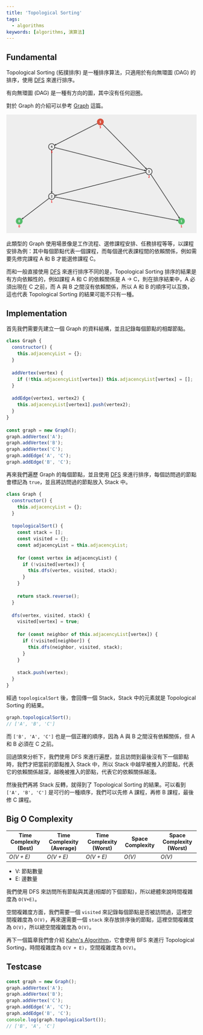 ```yaml
---
title: 'Topological Sorting'
tags:
  - algorithms
keywords: [algorithms, 演算法]
---
```


## Fundamental

Topological Sorting (拓撲排序) 是一種排序算法，只適用於有向無環圖 (DAG) 的排序，使用 [DFS](../03-data-structures/11-graph-traversal.md#depth-first-search---inorder) 來進行排序。

有向無環圖 (DAG) 是一種有方向的圖，其中沒有任何迴圈。

對於 Graph 的介紹可以參考 [Graph](../03-data-structures/10-graph.md) 這篇。

![DAG](./DAG.jpg)

此類型的 Graph 使用場景像是工作流程、選修課程安排、任務排程等等，以課程安排為例：其中每個節點代表一個課程，而每個邊代表課程間的依賴關係，例如需要先修完課程 A 和 B 才能選修課程 C。

而和一般直接使用 [DFS](../03-data-structures/11-graph-traversal.md#depth-first-search---inorder) 來進行排序不同的是，Topological Sorting 排序的結果是有方向依賴性的，例如課程 A 和 C 的依賴關係是 A -> C，則在排序結果中，A 必須出現在 C 之前，而 A 與 B 之間沒有依賴關係，所以 A 和 B 的順序可以互換，這也代表 Topological Sorting 的結果可能不只有一種。

## Implementation

首先我們需要先建立一個 Graph 的資料結構，並且記錄每個節點的相鄰節點。

```js
class Graph {
  constructor() {
    this.adjacencyList = {};
  }

  addVertex(vertex) {
    if (!this.adjacencyList[vertex]) this.adjacencyList[vertex] = [];
  }

  addEdge(vertex1, vertex2) {
    this.adjacencyList[vertex1].push(vertex2);
  }
}

const graph = new Graph();
graph.addVertex('A');
graph.addVertex('B');
graph.addVertex('C');
graph.addEdge('A', 'C');
graph.addEdge('B', 'C');
```

再來我們遍歷 Graph 的每個節點，並且使用 [DFS](../03-data-structures/11-graph-traversal.md#depth-first-search---inorder) 來進行排序，每個訪問過的節點會標記為 `true`，並且將訪問過的節點放入 Stack 中。

```js
class Graph {
  constructor() {
    this.adjacencyList = {};
  }

  topologicalSort() {
    const stack = [];
    const visited = {};
    const adjacencyList = this.adjacencyList;

    for (const vertex in adjacencyList) {
      if (!visited[vertex]) {
        this.dfs(vertex, visited, stack);
      }
    }

    return stack.reverse();
  }

  dfs(vertex, visited, stack) {
    visited[vertex] = true;

    for (const neighbor of this.adjacencyList[vertex]) {
      if (!visited[neighbor]) {
        this.dfs(neighbor, visited, stack);
      }
    }

    stack.push(vertex);
  }
}
```

經過 `topologicalSort` 後，會回傳一個 Stack，Stack 中的元素就是 Topological Sorting 的結果。

```js
graph.topologicalSort();
// ['A', 'B', 'C']
```

而 `['B', 'A', 'C']` 也是一個正確的順序，因為 A 與 B 之間沒有依賴關係，但 A 和 B 必須在 C 之前。

回過頭來分析下，我們使用 DFS 來進行遍歷，並且訪問到最後沒有下一個節點時，我們才把當前的節點推入 Stack 中，所以 Stack 中越早被推入的節點，代表它的依賴關係越深，越晚被推入的節點，代表它的依賴關係越淺。

然後我們再將 Stack 反轉，就得到了 Topological Sorting 的結果。可以看到 `['A', 'B', 'C']` 是可行的一種順序，我們可以先修 A 課程，再修 B 課程，最後修 C 課程。

## Big O Complexity

| Time Complexity (Best) | Time Complexity (Average) | Time Complexity (Worst) | Space Complexity | Space Complexity (Worst) |
| ---------------------- | ------------------------- | ----------------------- | ---------------- | ------------------------ |
| *O(V + E)*             | *O(V + E)*                | *O(V + E)*              | *O(V)*           | *O(V)*                   |

- V: 節點數量
- E: 邊數量

我們使用 DFS 來訪問所有節點與其邊(相鄰的下個節點)，所以總體來說時間複雜度為 `O(V+E)`。

空間複雜度方面，我們需要一個 `visited` 來記錄每個節點是否被訪問過，這裡空間複雜度為 `O(V)`，再來還需要一個 `stack` 來存放排序後的節點，這裡空間複雜度為 `O(V)`，所以總空間複雜度為 `O(V)`。

再下一個篇章我們會介紹 [Kahn's Algorithm](../02-algorithms/29-kahn-algorithm.md)，它會使用 BFS 來進行 Topological Sorting，時間複雜度為 `O(V + E)`，空間複雜度為 `O(V)`。

## Testcase

```js
const graph = new Graph();
graph.addVertex('A');
graph.addVertex('B');
graph.addVertex('C');
graph.addEdge('A', 'C');
graph.addEdge('B', 'C');
console.log(graph.topologicalSort());
// ['B', 'A', 'C']
```
